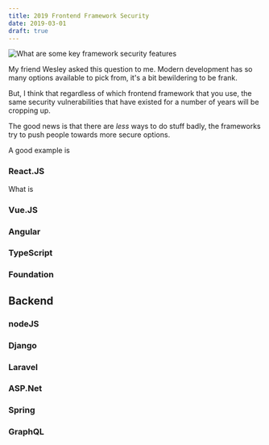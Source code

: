 ```yaml
---
title: 2019 Frontend Framework Security
date: 2019-03-01
draft: true
---
```


![What are some key framework security features](../../img/posts/2019-mar6-wes.PNG)

My friend Wesley asked this question to me. Modern  development has so many options available to pick from, it's a bit bewildering to be frank.

But, I think that regardless of which frontend framework that you use, the same security vulnerabilities that have existed for a number of years will be cropping up.

The good news is that there are _less_ ways to do stuff badly, the frameworks try to push people towards more secure options.

A good example is 

### React.JS
What is 

### Vue.JS
### Angular
### TypeScript
### Foundation

## Backend

### nodeJS
### Django
### Laravel
### ASP.Net
### Spring
### GraphQL